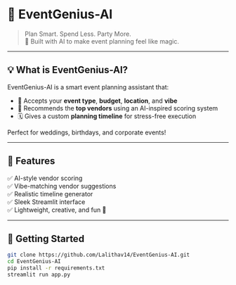 # 🎉 EventGenius-AI

> Plan Smart. Spend Less. Party More.  
> 🧠 Built with AI to make event planning feel like magic.

---

## 💡 What is EventGenius-AI?

EventGenius-AI is a smart event planning assistant that:
- 📍 Accepts your **event type**, **budget**, **location**, and **vibe**
- 🧠 Recommends the **top vendors** using an AI-inspired scoring system
- 🗓️ Gives a custom **planning timeline** for stress-free execution

Perfect for weddings, birthdays, and corporate events!

---

## 🚀 Features

✅ AI-style vendor scoring  
✅ Vibe-matching vendor suggestions  
✅ Realistic timeline generator  
✅ Sleek Streamlit interface  
✅ Lightweight, creative, and fun 🎈

---

## 🔧 Getting Started

```bash
git clone https://github.com/Lalithav14/EventGenius-AI.git
cd EventGenius-AI
pip install -r requirements.txt
streamlit run app.py
